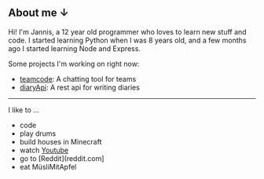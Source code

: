 ## About me ↓

Hi! I'm Jannis, a 12 year old programmer who loves to learn new stuff and code.
I started learning Python when I was 8 years old, and a few months ago I started learning Node and Express.

Some projects I'm working on right now:
- [teamcode](github.com/JannisKohle/teamcode): A chatting tool for teams
- [diaryApi](github.com/JannisKohle/diaryApi): A rest api for writing diaries

-------------------

I like to ...
- code
- play drums
- build houses in Minecraft
- watch [Youtube](youtube.com)
- go to [Reddit](reddit.com]
- eat MüsliMitApfel
